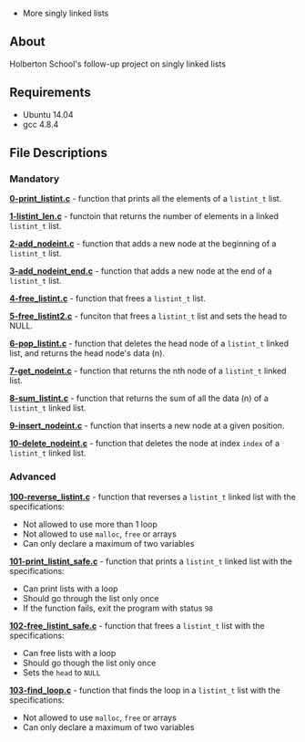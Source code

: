  - More singly linked lists
## About
Holberton School's follow-up project on singly linked lists
## Requirements
- Ubuntu 14.04
- gcc 4.8.4
## File Descriptions
### Mandatory
**[0-print_listint.c](0-print_listint.c)** - function that prints all the elements of a `listint_t` list.

**[1-listint_len.c](1-listint_len.c)** - functoin that returns the number of elements in a linked `listint_t` list.

**[2-add_nodeint.c](2-add_nodeint.c)** - function that adds a new node at the beginning of a `listint_t` list.

**[3-add_nodeint_end.c](3-add_nodeint_end.c)** - function that adds a new node at the end of a `listint_t` list.

**[4-free_listint.c](4-free_listint.c)** - function that frees a `listint_t` list.

**[5-free_listint2.c](5-free_listint2.c)** - funciton that frees a `listint_t` list and sets the head to NULL.

**[6-pop_listint.c](6-pop_listint.c)** - function that deletes the head node of a `listint_t` linked list, and returns the head node's data (n).

**[7-get_nodeint.c](7-get_nodeint.c)** - function that returns the nth node of a `listint_t` linked list.

**[8-sum_listint.c](8-sum_listint.c)** - function that returns the sum of all the data (n) of a `listint_t` linked list.

**[9-insert_nodeint.c](9-insert_nodeint.c)** - function that inserts a new node at a given position.

**[10-delete_nodeint.c](10-delete_nodeint.c)** - function that deletes the node at index `index` of a `listint_t` linked list.

### Advanced
**[100-reverse_listint.c](100-reverse_listint.c)** - function that reverses a `listint_t` linked list with the specifications:
  * Not allowed to use more than 1 loop
  * Not allowed to use `malloc`, `free` or arrays
  * Can only declare a maximum of two variables
  
**[101-print_listint_safe.c](101-print_listint_safe.c)** - function that prints a `listint_t` linked list with the specifications:
  * Can print lists with a loop
  * Should go through the list only once
  * If the function fails, exit the program with status `98`
  
**[102-free_listint_safe.c](102-free_listint_safe.c)** - function that frees a `listint_t` list with the specifications:
  * Can free lists with a loop
  * Should go though the list only once
  * Sets the `head` to `NULL`
  
**[103-find_loop.c](103-find_loop.c)** - function that finds the loop in a `listint_t` list with the specifications:
  * Not allowed to use `malloc`, `free` or arrays
  * Can only declare a maximum of two variables

